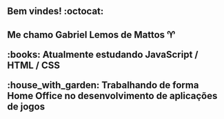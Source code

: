 <h2> Bem vindes! :octocat: <h2>

<p>Me chamo Gabriel Lemos de Mattos ♈ </p>
<p></p>

<p>:books: Atualmente estudando JavaScript / HTML / CSS <p>
  <p> :house_with_garden: Trabalhando de forma Home Office no desenvolvimento de aplicações de jogos </p>
